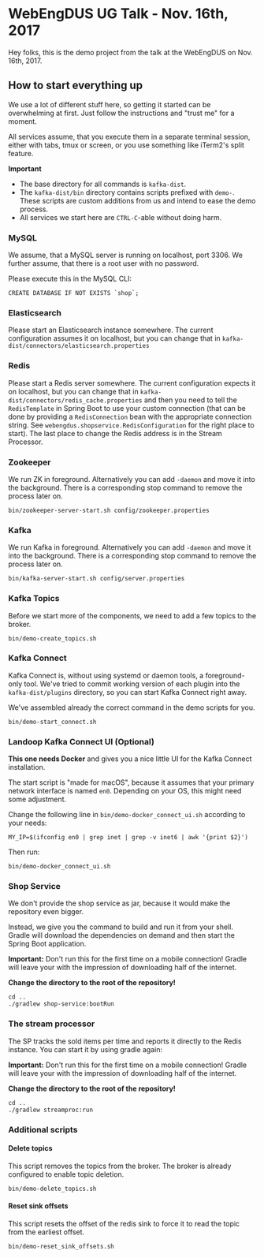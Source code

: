 # WebEngDUS UG Talk - Nov. 16th, 2017

Hey folks, this is the demo project from the talk at the WebEngDUS on
Nov. 16th, 2017.

## How to start everything up

We use a lot of different stuff here, so getting it started can be
overwhelming at first. Just follow the instructions and "trust me" for
a moment.

All services assume, that you execute them in a separate terminal session,
either with tabs, tmux or screen, or you use something like
iTerm2's split feature.

**Important**

* The base directory for all commands is `kafka-dist`.
* The `kafka-dist/bin` directory contains scripts prefixed with `demo-`.
  These scripts are custom additions from us and intend to ease the demo process.
* All services we start here are `CTRL-C`-able without doing harm.

### MySQL

We assume, that a MySQL server is running on localhost, port 3306.
We further assume, that there is a root user with no password.

Please execute this in the MySQL CLI:

    CREATE DATABASE IF NOT EXISTS `shop`;

### Elasticsearch

Please start an Elasticsearch instance somewhere. The current configuration
assumes it on localhost, but you can change that in `kafka-dist/connectors/elasticsearch.properties`

### Redis

Please start a Redis server somewhere. The current configuration expects it
on localhost, but you can change that in `kafka-dist/connectors/redis_cache.properties` and
then you need to tell the `RedisTemplate` in Spring Boot to use your custom connection (that
can be done by providing a `RedisConnection` bean with the appropriate connection string. See
`webengdus.shopservice.RedisConfiguration` for the right place to start). The last place
to change the Redis address is in the Stream Processor.

### Zookeeper

We run ZK in foreground. Alternatively you can add `-daemon` and move it
into the background. There is a corresponding stop command to remove the
process later on.

    bin/zookeeper-server-start.sh config/zookeeper.properties

### Kafka

We run Kafka in foreground. Alternatively you can add `-daemon` and move it
into the background. There is a corresponding stop command to remove the
process later on.

    bin/kafka-server-start.sh config/server.properties

### Kafka Topics

Before we start more of the components, we need to add a few topics to the broker.

    bin/demo-create_topics.sh

### Kafka Connect

Kafka Connect is, without using systemd or daemon tools, a foreground-only
tool. We've tried to commit working version of each plugin into the
`kafka-dist/plugins` directory, so you can start Kafka Connect right away.

We've assembled already the correct command in the demo scripts for you.

    bin/demo-start_connect.sh

### Landoop Kafka Connect UI (Optional)

**This one needs Docker** and gives you a nice little UI for the Kafka Connect
installation.

The start script is "made for macOS", because it assumes that your primary
network interface is named `en0`. Depending on your OS, this might need some adjustment.

Change the following line in `bin/demo-docker_connect_ui.sh` according to your needs:

    MY_IP=$(ifconfig en0 | grep inet | grep -v inet6 | awk '{print $2}')

Then run:

    bin/demo-docker_connect_ui.sh


### Shop Service
We don't provide the shop service as jar, because it would make the repository
even bigger.

Instead, we give you the command to build and run it from your shell. Gradle will download the
dependencies on demand and then start the Spring Boot application.

**Important:** Don't run this for the first time on a mobile connection! Gradle will leave your
with the impression of downloading half of the internet.

**Change the directory to the root of the repository!**

    cd ..
    ./gradlew shop-service:bootRun 

### The stream processor
The SP tracks the sold items per time and reports it directly to the Redis instance.
You can start it by using gradle again:

**Important:** Don't run this for the first time on a mobile connection! Gradle will leave your
with the impression of downloading half of the internet.

**Change the directory to the root of the repository!**

    cd ..
    ./gradlew streamproc:run


### Additional scripts

#### Delete topics

This script removes the topics from the broker. The broker is already
configured to enable topic deletion.

    bin/demo-delete_topics.sh

#### Reset sink offsets

This script resets the offset of the redis sink to force it to read the
topic from the earliest offset.

    bin/demo-reset_sink_offsets.sh
